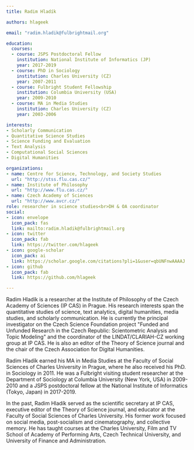 ```yaml
---
title: Radim Hladík

authors: hlageek

email: "radim.hladik@fulbrightmail.org"

education:
  courses:
  - course: JSPS Postdoctoral Fellow
    institution: National Institute of Informatics (JP)
    year: 2017-2019
  - course: PhD in Sociology
    institution: Charles University (CZ)
    year: 2007-2011
  - course: Fulbright Student Fellowship
    institution: Columbia University (USA)
    year: 2009-2010
  - course: MA in Media Studies
    institution: Charles University (CZ)
    year: 2003-2006

interests:
- Scholarly Communication
- Quantitative Science Studies
- Science Funding and Evaluation
- Text Analysis
- Computational Social Sciences
- Digital Humanities

organizations:
- name: Centre for Science, Technology, and Society Studies
  url: "http://stss.flu.cas.cz/"
- name: Institute of Philosophy
  url: "http://www.flu.cas.cz/"
- name: Czech Academy of Sciences
  url: "http://www.avcr.cz/"
role: researcher in science studies<br>DH & OA coordinator
social:
- icon: envelope
  icon_pack: fas
  link: mailto:radim.hladik@fulbrightmail.org
- icon: twitter
  icon_pack: fab
  link: https://twitter.com/hlageek
- icon: google-scholar
  icon_pack: ai
  link: https://scholar.google.com/citations?pli=1&user=qbUNFnwAAAAJ
- icon: github
  icon_pack: fab
  link: https://github.com/hlageek

---
```


Radim Hladík is a researcher at the Institute of Philosophy of the Czech Academy of Sciences (IP CAS) in Prague. His research interests span the quantitative studies of science, text analytics, digital humanities, media studies, and scholarly communication. He is currently the principal investigator on the Czech Science Foundation project "Funded and Unfunded Research in the Czech Republic: Scientometric Analysis and Topic Modeling" and the coordinator of the LINDAT/CLARIAH-CZ working group at IP CAS. He is also an editor of the Theory of Science journal and the chair of the Czech Association for Digital Humanities.

Radim Hladík earned his MA in Media Studies at the Faculty of Social Sciences of Charles University in Prague, where he also received his PhD. in Sociology in 2011. He was a Fulbright visiting student researcher at the Department of Sociology at Columbia University (New York, USA) in 2009-2010 and a JSPS postdoctoral fellow at the National Institute of Informatics (Tokyo, Japan) in 2017-2019.

In the past, Radim Hladík served as the scientific secretary at IP CAS, executive editor of the Theory of Science journal, and educator at the Faculty of Social Sciences of Charles University. His former work focused on social media, post-socialism and cinematography, and collective memory. He has taught courses at the Charles University, Film and TV School of Academy of Performing Arts, Czech Technical University, and University of Finance and Administration.
